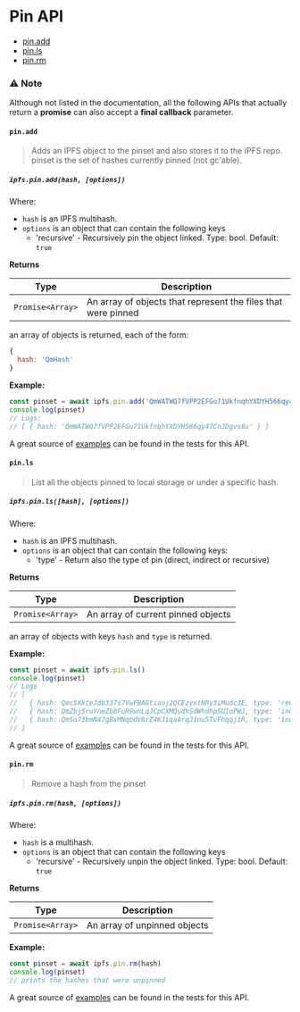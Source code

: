 # Pin API

* [pin.add](#pinadd)
* [pin.ls](#pinls)
* [pin.rm](#pinrm)

### ⚠️ Note
Although not listed in the documentation, all the following APIs that actually return a **promise** can also accept a **final callback** parameter.

#### `pin.add`

> Adds an IPFS object to the pinset and also stores it to the IPFS repo. pinset is the set of hashes currently pinned (not gc'able).

##### `ipfs.pin.add(hash, [options])`

Where:

- `hash` is an IPFS multihash.
- `options` is an object that can contain the following keys
  - 'recursive' - Recursively pin the object linked. Type: bool. Default: `true`

**Returns**

| Type | Description |
| -------- | -------- |
| `Promise<Array>` | An array of objects that represent the files that were pinned |

an array of objects is returned, each of the form:

```JavaScript
{
  hash: 'QmHash'
}
```

**Example:**

```JavaScript
const pinset = await ipfs.pin.add('QmWATWQ7fVPP2EFGu71UkfnqhYXDYH566qy47CnJDgvs8u')
console.log(pinset)
// Logs:
// [ { hash: 'QmWATWQ7fVPP2EFGu71UkfnqhYXDYH566qy47CnJDgvs8u' } ]
```

A great source of [examples][] can be found in the tests for this API.

#### `pin.ls`

> List all the objects pinned to local storage or under a specific hash.

##### `ipfs.pin.ls([hash], [options])`

Where:

- `hash` is an IPFS multihash.
- `options` is an object that can contain the following keys:
  - 'type' - Return also the type of pin (direct, indirect or recursive)

**Returns**

| Type | Description |
| -------- | -------- |
| `Promise<Array>` | An array of current pinned objects |

an array of objects with keys `hash` and `type` is returned.

**Example:**

```JavaScript
const pinset = await ipfs.pin.ls()
console.log(pinset)
// Logs
// [
//   { hash: Qmc5XkteJdb337s7VwFBAGtiaoj2QCEzyxtNRy3iMudc3E, type: 'recursive' },
//   { hash: QmZbj5ruYneZb8FuR9wnLqJCpCXMQudhSdWhdhp5U1oPWJ, type: 'indirect' },
//   { hash: QmSo73bmN47gBxMNqbdV6rZ4KJiqaArqJ1nu5TvFhqqj1R, type: 'indirect' }
// ]
```

A great source of [examples][] can be found in the tests for this API.

#### `pin.rm`

> Remove a hash from the pinset

##### `ipfs.pin.rm(hash, [options])`

Where:
- `hash` is a multihash.
- `options` is an object that can contain the following keys
  - 'recursive' - Recursively unpin the object linked. Type: bool. Default: `true`

**Returns**

| Type | Description |
| -------- | -------- |
| `Promise<Array>` | An array of unpinned objects |

**Example:**

```JavaScript
const pinset = await ipfs.pin.rm(hash)
console.log(pinset)
// prints the hashes that were unpinned
```

A great source of [examples][] can be found in the tests for this API.

[examples]: https://github.com/ipfs/interface-ipfs-core/blob/master/src/pin
